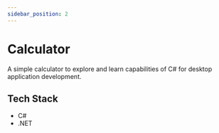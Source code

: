 ```yaml
---
sidebar_position: 2
---
```


# Calculator

A simple calculator to explore and learn capabilities of C# for desktop application development.

## Tech Stack

- C#
- .NET 
